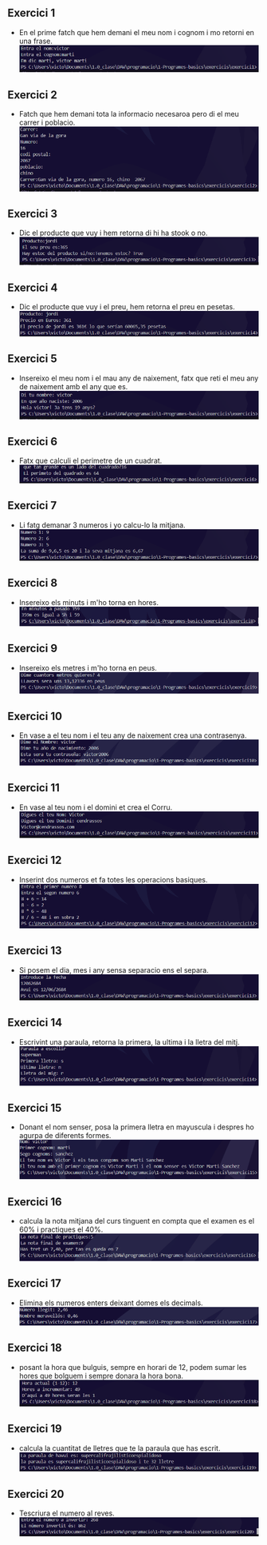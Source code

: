 ## Exercici 1
- En el prime fatch que hem demani el meu nom i cognom i mo retorni en una frase.
![alt text](/exercicis/imgenes/image1.png)
## Exercici 2
- Fatch que hem demani tota la informacio necesaroa pero di el meu carrer i poblacio.
![alt text](/exercicis/imgenes/image2.png)
## Exercici 3
- Dic el producte que vuy i hem retorna di hi ha stook o no.
![alt text](/exercicis/imgenes/image3.png)
## Exercici 4
- Dic el producte que vuy i el preu, hem retorna el preu en pesetas.
![alt text](/exercicis/imgenes/image4.png)
## Exercici 5
- Insereixo el meu nom i el mau any de naixement, fatx que reti el meu any de naixement amb el any que es.
![alt text](/exercicis/imgenes/image5.png)
## Exercici 6
- Fatx que calculi el perimetre de un cuadrat.
![alt text](/exercicis/imgenes/image6.png)
## Exercici 7
- Li fatg demanar 3 numeros i yo calcu-lo la mitjana.
![alt text](/exercicis/imgenes/image7.png)
## Exercici 8
- Insereixo els minuts i m'ho torna en hores.
![alt text](/exercicis/imgenes/image8.png)
## Exercici 9
- Insereixo els metres i m'ho torna en peus.
![alt text](/exercicis/imgenes/image9.png)
## Exercici 10
- En vase a el teu nom i el teu any de naixement crea una contrasenya.
![alt text](/exercicis/imgenes/image10.png)
## Exercici 11
- En vase al teu nom i el domini et crea el Corru.
![alt text](/exercicis/imgenes/image11.png)
## Exercici 12
- Inserint dos numeros et fa totes les operacions basiques.
![alt text](/exercicis/imgenes/image12.png)
## Exercici 13
- Si posem el dia, mes i any sensa separacio ens el separa.
![alt text](/exercicis/imgenes/image13.png)
## Exercici 14
- Escrivint una paraula, retorna la primera, la ultima i la lletra del mitj.
![alt text](/exercicis/imgenes/image14.png)
## Exercici 15
- Donant el nom senser, posa la primera lletra en mayuscula i despres ho agurpa de diferents formes.
![alt text](/exercicis/imgenes/image15.png)
## Exercici 16
- calcula la nota mitjana del curs tinguent en compta que el examen es el 60% i practiques el 40%.
![alt text](/exercicis/imgenes/image16.png)
## Exercici 17
- Elimina els numeros enters deixant domes els decimals.
![alt text](/exercicis/imgenes/image17.png)
## Exercici 18
- posant la hora que bulguis, sempre en horari de 12, podem sumar les hores que bolguem i sempre donara la hora bona.
![alt text](/exercicis/imgenes/image18.png)
## Exercici 19
- calcula la cuantitat de lletres que te la paraula que has escrit.
![alt text](/exercicis/imgenes/image19.png)
## Exercici 20
- Tescriura el numero al reves.
![alt text](/exercicis/imgenes/image20.png)
